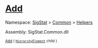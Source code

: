 # [Add](./HierarchyElement-100664010.md)

Namespace: [SigStat]() > [Common](./../../README.md) > [Helpers](./../README.md)

Assembly: SigStat.Common.dll

<sub>[Add](./HierarchyElement-100664010.md) ( [`HierarchyElement`](./../HierarchyElement.md) child )         </sub>
